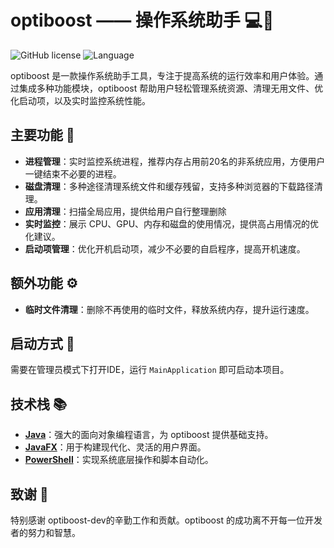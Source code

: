 # optiboost —— 操作系统助手 💻🔧

![GitHub license](https://img.shields.io/github/license/optiboost-dev/optiboost) ![Language](https://img.shields.io/badge/language-Java-lightgrey)

optiboost 是一款操作系统助手工具，专注于提高系统的运行效率和用户体验。通过集成多种功能模块，optiboost 帮助用户轻松管理系统资源、清理无用文件、优化启动项，以及实时监控系统性能。

## 主要功能 🌟

- **进程管理**：实时监控系统进程，推荐内存占用前20名的非系统应用，方便用户一键结束不必要的进程。
- **磁盘清理**：多种途径清理系统文件和缓存残留，支持多种浏览器的下载路径清理。
- **应用清理**：扫描全局应用，提供给用户自行整理删除
- **实时监控**：展示 CPU、GPU、内存和磁盘的使用情况，提供高占用情况的优化建议。
- **启动项管理**：优化开机启动项，减少不必要的自启程序，提高开机速度。

## 额外功能 ⚙️

- **临时文件清理**：删除不再使用的临时文件，释放系统内存，提升运行速度。

## 启动方式 🚀

需要在管理员模式下打开IDE，运行 `MainApplication` 即可启动本项目。

## 技术栈 📚

- [**Java**](https://www.oracle.com/java/)：强大的面向对象编程语言，为 optiboost 提供基础支持。
- [**JavaFX**](https://openjfx.io/)：用于构建现代化、灵活的用户界面。
- [**PowerShell**](https://docs.microsoft.com/en-us/powershell/)：实现系统底层操作和脚本自动化。

## 致谢 🌹

特别感谢 optiboost-dev的辛勤工作和贡献。optiboost 的成功离不开每一位开发者的努力和智慧。
